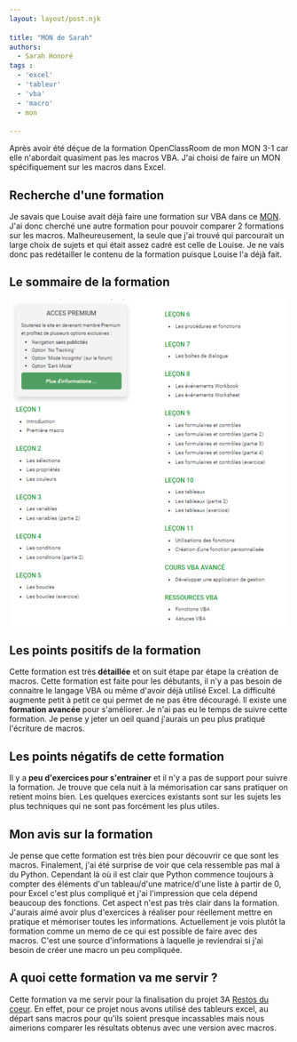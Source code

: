 ```yaml
---
layout: layout/post.njk

title: "MON de Sarah"
authors:
  - Sarah Honoré
tags :
  - 'excel'
  - 'tableur'
  - 'vba'
  - 'macro'
  - mon

---
```

<!-- début résumé -->
Après avoir été déçue de la formation OpenClassRoom de mon MON 3-1 car elle n'abordait quasiment pas les macros VBA. J'ai choisi de faire un MON spécifiquement sur les macros dans Excel.
<!-- fin résumé -->

## Recherche d'une formation
Je savais que Louise avait déjà faire une formation sur VBA dans ce [MON](/do-it/mon/LG/MON5). J'ai donc cherché une autre formation pour pouvoir comparer 2 formations sur les macros. Malheureusement, la seule que j'ai trouvé qui parcourait un large choix de sujets et qui était assez cadré est celle de Louise. Je ne vais donc pas redétailler le contenu de la formation puisque Louise l'a déjà fait.

## Le sommaire de la formation 
<img src="MON_3_2.PNG">

## Les points positifs de la formation 
Cette formation est très **détaillée** et on suit étape par étape la création de macros. Cette formation est faite pour les débutants, il n'y a pas besoin de connaitre le langage VBA ou même d'avoir déjà utilisé Excel. La difficulté augmente petit à petit ce qui permet de ne pas être découragé. 
Il existe une **formation avancée** pour s'améliorer. Je n'ai pas eu le temps de suivre cette formation. Je pense y jeter un oeil quand j'aurais un peu plus pratiqué l'écriture de macros. 
## Les points négatifs de cette formation
Il y a **peu d'exercices pour s'entrainer** et il n'y a pas de support pour suivre la formation. Je trouve que cela nuit à la mémorisation car sans pratiquer on retient moins bien. Les quelques exercices existants sont sur les sujets les plus techniques qui ne sont pas forcément les plus utiles. 

## Mon avis sur la formation
Je pense que cette formation est très bien pour découvrir ce que sont les macros. Finalement, j'ai été surprise de voir que cela ressemble pas mal à du Python. Cependant là où il est clair que Python commence toujours à compter des éléments d'un tableau/d'une matrice/d'une liste à partir de 0, pour Excel c'est plus compliqué et j'ai l'impression que cela dépend beaucoup des fonctions. Cet aspect n'est pas très clair dans la formation. J'aurais aimé avoir plus d'exercices à réaliser pour réellement mettre en pratique et mémoriser toutes les informations. Actuellement je vois plutôt la formation comme un memo de ce qui est possible de faire avec des macros. C'est une source d'informations à laquelle je reviendrai si j'ai besoin de créer une macro un peu compliquée. 

## A quoi cette formation va me servir ? 
Cette formation va me servir pour la finalisation du projet 3A [Restos du coeur](https://francoisbrucker.github.io/do-it/projets/Restos%20du%20coeur/). En effet, pour ce projet nous avons utilisé des tableurs excel, au départ sans macros pour qu'ils soient presque incassables mais nous aimerions comparer les résultats obtenus avec une version avec macros.